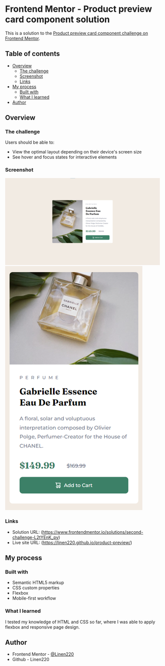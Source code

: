 # Frontend Mentor - Product preview card component solution

This is a solution to the [Product preview card component challenge on Frontend Mentor](https://www.frontendmentor.io/challenges/product-preview-card-component-GO7UmttRfa). 

## Table of contents

- [Overview](#overview)
  - [The challenge](#the-challenge)
  - [Screenshot](#screenshot)
  - [Links](#links)
- [My process](#my-process)
  - [Built with](#built-with)
  - [What I learned](#what-i-learned)
- [Author](#author)

## Overview

### The challenge

Users should be able to:

- View the optimal layout depending on their device's screen size
- See hover and focus states for interactive elements

### Screenshot

![](./asset/img/Screenshot.png)
![](./asset/img/Screenshot-2.png)

### Links

- Solution URL: (https://www.frontendmentor.io/solutions/second-challenge-L2tYEnK_py)
- Live site URL: (https://linen220.github.io/product-preview/)

## My process

### Built with

- Semantic HTML5 markup
- CSS custom properties
- Flexbox
- Mobile-first workflow

### What I learned

I tested my knowledge of HTML and CSS so far, where I was able to apply flexbox and responsive page design.

## Author

- Frontend Mentor - [@Linen220](https://www.frontendmentor.io/profile/Linen220)
- Github - Linen220

